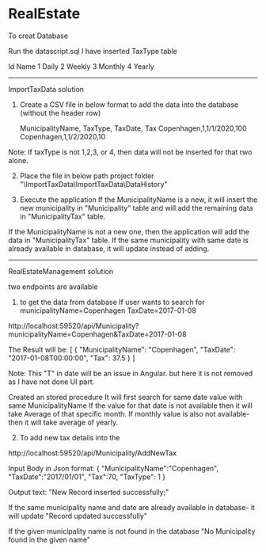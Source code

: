 # RealEstate

To creat Database

Run the datascript.sql
I have inserted TaxType table

Id	Name
1	Daily
2	Weekly
3	Monthly
4	Yearly

********************************************************
ImportTaxData solution

1) Create a CSV file in below format to add the data into the database (without the header row)

   MunicipalityName, TaxType, TaxDate, Tax
   Copenhagen,1,1/1/2020,100
   Copenhagen,1,1/2/2020,10

Note: If taxType is not 1,2,3, or 4, then data will not be inserted for that rwo alone.

2) Place the file in below path 
   project folder "\ImportTaxData\ImportTaxData\DataHistory"

3) Execute the application
 If the MunicipalityName is a new, it will insert the new municipality in "Municipality" table 
	and will add the remaining data in "MunicipalityTax" table.

 If the MunicipalityName is not a new one, then the application will add the data in "MunicipalityTax" table.
	If the same municipality with same date is already available in database, it will update instead of adding.

********************************************************
RealEstateManagement solution

two endpoints are available

1) to get the data from database
If user wants to search for 
municipalityName=Copenhagen
TaxDate=2017-01-08

http://localhost:59520/api/Municipality?municipalityName=Copenhagen&TaxDate=2017-01-08

The Result will be:
[
    {
        "MunicipalityName": "Copenhagen",
        "TaxDate": "2017-01-08T00:00:00",
        "Tax": 37.5
    }
]


Note: This "T" in date will be an issue in Angular. but here it is not removed as I have not done UI part.

Created an stored procedure
It will first search for same date value with same MunicipalityName
If the value for that date is not available then it will take Average of that specific month.
If monthly value is also not available- then it will take average of yearly.

2) To add new tax details into the 

http://localhost:59520/api/Municipality/AddNewTax

Input Body in Json format:
{ 
	"MunicipalityName":"Copenhagen", 
	"TaxDate":"2017/01/01", 
	"Tax":70, 
	"TaxType": 1
}

Output text:
"New Record inserted successfully;"

If the same municipality name and date are already available in database- it will update
"Record updated successfully"

If the given municipality name is not found in the database
"No Municipality found in the given name"
